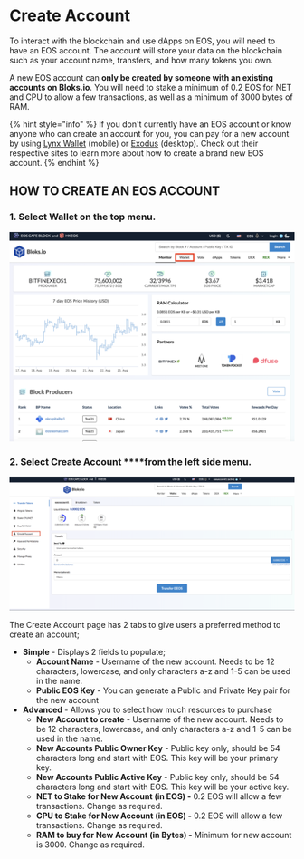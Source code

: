 # Create Account

To interact with the blockchain and use dApps on EOS, you will need to have an EOS account. The account will store your data on the blockchain such as your account name, transfers, and how many tokens you own.

A new EOS account can **only be created by someone with an existing accounts on Bloks.io**. You will need to stake a minimum of 0.2 EOS for NET and CPU to allow a few transactions, as well as a minimum of 3000 bytes of RAM. 

{% hint style="info" %}
If you don't currently have an EOS account or know anyone who can create an account for you, you can pay for a new account by using [Lynx Wallet](https://lynxwallet.io/) \(mobile\) or [Exodus](https://www.exodus.io/) \(desktop\). Check out their respective sites to learn more about how to create a brand new EOS account.
{% endhint %}

## HOW TO CREATE AN EOS ACCOUNT

### 1. Select **Wallet** on the top menu.

![](../.gitbook/assets/image%20%2844%29.png)

### 2. Select Create Account ****from the left side menu.

![](../.gitbook/assets/image%20%28136%29.png)

The Create Account page has 2 tabs to give users a preferred method to create an account;

* **Simple** - Displays 2 fields to populate;
  * **Account Name** - Username of the new account. Needs to be 12 characters, lowercase, and only characters a-z and 1-5 can be used in the name.
  * **Public EOS Key** - You can generate a Public and Private Key pair for the new account
* **Advanced** - Allows you to select how much resources to purchase 
  * **New Account to create** - Username of the new account. Needs to be 12 characters, lowercase, and only characters a-z and 1-5 can be used in the name.
  * **New Accounts Public Owner Key** - Public key only, should be 54 characters long and start with EOS. This key will be your primary key.
  * **New Accounts Public Active Key** - Public key only, should be 54 characters long and start with EOS. This key will be your active key.
  * **NET to Stake for New Account \(in EOS\) -** 0.2 EOS will allow a few transactions. Change as required.
  * **CPU to Stake for New Account \(in EOS\) -** 0.2 EOS will allow a few transactions. Change as required.
  * **RAM to buy for New Account \(in Bytes\) -** Minimum for new account is 3000. Change as required.

